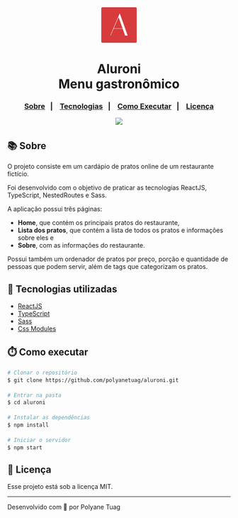 <div align="center" justify-content="space-between">
  <img width= '80' src="./public/favicon.svg" /> 
  <h1>Aluroni <br/>
    Menu gastronômico </h1>
</div>

<h3 align="center">  
  <p align="center">
    <a href="#-sobre">Sobre</a>&nbsp;&nbsp;&nbsp;|&nbsp;&nbsp;&nbsp;
    <a href="#-tecnologias">Tecnologias</a>&nbsp;&nbsp;&nbsp;|&nbsp;&nbsp;&nbsp;
    <a href="#-como-executar">Como Executar</a>&nbsp;&nbsp;&nbsp;|&nbsp;&nbsp;&nbsp;
    <a href="#-licença">Licença</a>
  </p>
</h3>

<div align="center">
    <img width= '800' src="./public/assets/pratos/gif.gif" /> 
</div>

## 📚 Sobre

O projeto consiste em um cardápio de pratos online de um restaurante fictício. 

Foi desenvolvido com o objetivo de praticar as tecnologias ReactJS, TypeScript, NestedRoutes e Sass.

A aplicação possui três páginas: 
- **Home**, que contém os principais pratos do restaurante,
- **Lista dos pratos**, que contém a lista de todos os pratos e informações sobre eles e 
- **Sobre**, com as informações do restaurante.
  
Possui também um ordenador de pratos por preço, porção e quantidade de pessoas que podem servir, além de tags que categorizam os pratos.

## 🚀 Tecnologias utilizadas

- [ReactJS](https://react.dev/)
- [TypeScript](https://www.typescriptlang.org/)
- [Sass](https://sass-lang.com/)
- [Css Modules](https://github.com/css-modules/css-modules)

## ⏱️ Como executar

```bash
# Clonar o repositório
$ git clone https://github.com/polyanetuag/aluroni.git

# Entrar na pasta  
$ cd aluroni

# Instalar as dependências
$ npm install 

# Iniciar o servidor
$ npm start
```

## 📝 Licença

Esse projeto está sob a licença MIT.

---
Desenvolvido com 💜 por Polyane Tuag
